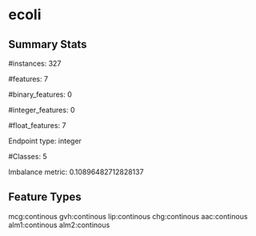 # ecoli

## Summary Stats

#instances: 327

#features: 7

  #binary_features: 0

  #integer_features: 0

  #float_features: 7

Endpoint type: integer

#Classes: 5

Imbalance metric: 0.10896482712828137

## Feature Types

 mcg:continous
gvh:continous
lip:continous
chg:continous
aac:continous
alm1:continous
alm2:continous

